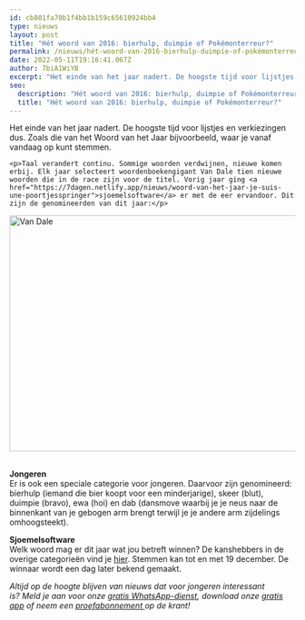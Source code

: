 ```yaml
---
id: cb801fa70b1f4bb1b159c65610924bb4
type: nieuws
layout: post
title: "Hét woord van 2016: bierhulp, duimpie of Pokémonterreur?"
permalink: /nieuws/hét-woord-van-2016-bierhulp-duimpie-of-pokémonterreur/
date: 2022-05-11T19:16:41.067Z
author: 7biA1WiYB
excerpt: "Het einde van het jaar nadert. De hoogste tijd voor lijstjes en verkiezingen dus. Zoals die van het Woord van het Jaar bijvoorbeeld, waar je vanaf vandaag op kunt stemmen.   "
seo:
  description: "Hét woord van 2016: bierhulp, duimpie of Pokémonterreur?"
  title: "Hét woord van 2016: bierhulp, duimpie of Pokémonterreur?"
---
```

Het einde van het jaar nadert. De hoogste tijd voor lijstjes en verkiezingen dus. Zoals die van het Woord van het Jaar bijvoorbeeld, waar je vanaf vandaag op kunt stemmen.   

    <p>Taal verandert continu. Sommige woorden verdwijnen, nieuwe komen erbij. Elk jaar selecteert woordenboekengigant Van Dale tien nieuwe woorden die in de race zijn voor de titel. Vorig jaar ging <a href="https://7dagen.netlify.app/nieuws/woord-van-het-jaar-je-suis-une-poortjesspringer">sjoemelsoftware</a> er met de eer ervandoor. Dit zijn de genomineerden van dit jaar:</p>
<p><div class="media media-element-container media-default"><div id="file-160989" class="file file-image file-image-jpeg">

        
  
  <div class="content">
    <img alt="Van Dale" title="Van Dale" height="416" width="642" class="media-element file-default" src="https://7dagen.netlify.app/sites/default/files/woord.JPG">  </div>

  
</div>
</div>
<p><br><strong>Jongeren</strong><br>Er is ook een speciale categorie voor jongeren. Daarvoor zijn genomineerd: bierhulp (iemand die bier koopt voor een minderjarige), skeer (blut), duimpie (bravo), ewa (hoi) en dab (dansmove waarbij je je neus naar de binnenkant van je gebogen arm brengt terwijl je je andere arm zijdelings omhoogsteekt).</p>
<p><strong>Sjoemelsoftware</strong><br>Welk woord mag er dit jaar wat jou betreft winnen? De kanshebbers in de overige categorieën vind je <a href="http://woordvanhetjaar.vandale.nl/nl/">hier</a>. Stemmen kan tot en met 19 december. De winnaar wordt een dag later bekend gemaakt. </p>
<p><em>Altijd op de hoogte blijven van nieuws dat voor jongeren interessant is? Meld je aan voor onze </em><a href="https://7dagen.netlify.app/whatsapp"><em>gratis WhatsApp-dienst</em></a><em>, download onze </em><a href="https://7dagen.netlify.app/app"><em>gratis app</em></a><em> of neem een </em><a href="https://abonneren.sevendays.nl/abonneren/abonnementen/ae/artikel"><em>proefabonnement </em></a><em>op de krant!</em></p>  
